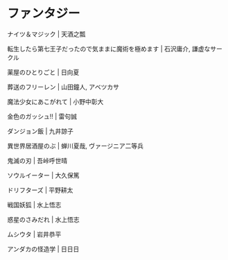 # ファンタジー

ナイツ＆マジック | 天酒之瓢

転生したら第七王子だったので気ままに魔術を極めます | 石沢庸介, 謙虚なサークル

薬屋のひとりごと | 日向夏

葬送のフリーレン | 山田鐘人, アベツカサ

魔法少女にあこがれて | 小野中彰大

金色のガッシュ!! | 雷句誠

ダンジョン飯 | 九井諒子

異世界居酒屋のぶ | 蝉川夏哉, ヴァージニア二等兵

鬼滅の刃 | 吾峠呼世晴

ソウルイーター | 大久保篤

ドリフターズ | 平野耕太

戦国妖狐 | 水上悟志

惑星のさみだれ | 水上悟志

ムシウタ | 岩井恭平

アンダカの怪造学 | 日日日
